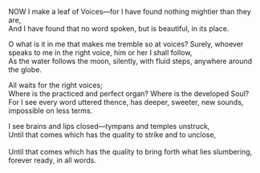 NOW I make a leaf of Voices—for I have found nothing mightier than they are,  
And I have found that no word spoken, but is beautiful, in its place.

O what is it in me that makes me tremble so at voices?
Surely, whoever speaks to me in the right voice, him or her I shall
follow,  
As the water follows the moon, silently, with fluid steps, anywhere
around the globe.

All waits for the right voices;  
Where is the practiced and perfect organ? Where is the developed
Soul?  
For I see every word uttered thence, has deeper, sweeter, new sounds,
impossible on less terms.

I see brains and lips closed—tympans and temples unstruck,  
Until that comes which has the quality to strike and to unclose,
\
\
Until that comes which has the quality to bring forth what lies
slumbering, forever ready, in all words.